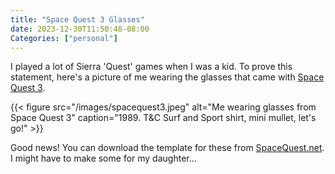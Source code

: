 ```yaml
---
title: "Space Quest 3 Glasses"
date: 2023-12-30T11:50:48-08:00
Categories: ["personal"]
---
```


I played a lot of Sierra 'Quest' games when I was a kid. To prove this statement, here's a picture of me wearing the glasses that came with [Space Quest 3](https://www.spacequest.net/sq3/).

{{< figure src="/images/spacequest3.jpeg" alt="Me wearing glasses from Space Quest 3" caption="1989. T&C Surf and Sport shirt, mini mullet, let's go!" >}}

Good news! You can download the template for these from [SpaceQuest.net](https://www.spacequest.net/misc/goodies/snout2.pdf). I might have to make some for my daughter...
